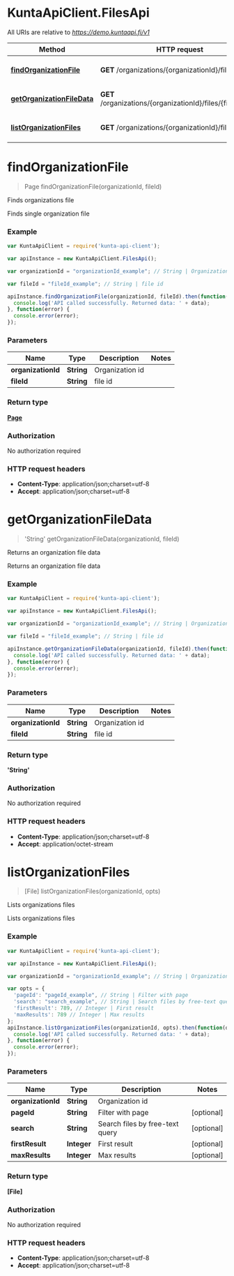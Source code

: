 # KuntaApiClient.FilesApi

All URIs are relative to *https://demo.kuntaapi.fi/v1*

Method | HTTP request | Description
------------- | ------------- | -------------
[**findOrganizationFile**](FilesApi.md#findOrganizationFile) | **GET** /organizations/{organizationId}/files/{fileId} | Finds organizations file
[**getOrganizationFileData**](FilesApi.md#getOrganizationFileData) | **GET** /organizations/{organizationId}/files/{fileId}/data | Returns an organization file data
[**listOrganizationFiles**](FilesApi.md#listOrganizationFiles) | **GET** /organizations/{organizationId}/files | Lists organizations files


<a name="findOrganizationFile"></a>
# **findOrganizationFile**
> Page findOrganizationFile(organizationId, fileId)

Finds organizations file

Finds single organization file 

### Example
```javascript
var KuntaApiClient = require('kunta-api-client');

var apiInstance = new KuntaApiClient.FilesApi();

var organizationId = "organizationId_example"; // String | Organization id

var fileId = "fileId_example"; // String | file id

apiInstance.findOrganizationFile(organizationId, fileId).then(function(data) {
  console.log('API called successfully. Returned data: ' + data);
}, function(error) {
  console.error(error);
});

```

### Parameters

Name | Type | Description  | Notes
------------- | ------------- | ------------- | -------------
 **organizationId** | **String**| Organization id | 
 **fileId** | **String**| file id | 

### Return type

[**Page**](Page.md)

### Authorization

No authorization required

### HTTP request headers

 - **Content-Type**: application/json;charset=utf-8
 - **Accept**: application/json;charset=utf-8

<a name="getOrganizationFileData"></a>
# **getOrganizationFileData**
> &#39;String&#39; getOrganizationFileData(organizationId, fileId)

Returns an organization file data

Returns an organization file data 

### Example
```javascript
var KuntaApiClient = require('kunta-api-client');

var apiInstance = new KuntaApiClient.FilesApi();

var organizationId = "organizationId_example"; // String | Organization id

var fileId = "fileId_example"; // String | file id

apiInstance.getOrganizationFileData(organizationId, fileId).then(function(data) {
  console.log('API called successfully. Returned data: ' + data);
}, function(error) {
  console.error(error);
});

```

### Parameters

Name | Type | Description  | Notes
------------- | ------------- | ------------- | -------------
 **organizationId** | **String**| Organization id | 
 **fileId** | **String**| file id | 

### Return type

**&#39;String&#39;**

### Authorization

No authorization required

### HTTP request headers

 - **Content-Type**: application/json;charset=utf-8
 - **Accept**: application/octet-stream

<a name="listOrganizationFiles"></a>
# **listOrganizationFiles**
> [File] listOrganizationFiles(organizationId, opts)

Lists organizations files

Lists organizations files 

### Example
```javascript
var KuntaApiClient = require('kunta-api-client');

var apiInstance = new KuntaApiClient.FilesApi();

var organizationId = "organizationId_example"; // String | Organization id

var opts = { 
  'pageId': "pageId_example", // String | Filter with page
  'search': "search_example", // String | Search files by free-text query
  'firstResult': 789, // Integer | First result
  'maxResults': 789 // Integer | Max results
};
apiInstance.listOrganizationFiles(organizationId, opts).then(function(data) {
  console.log('API called successfully. Returned data: ' + data);
}, function(error) {
  console.error(error);
});

```

### Parameters

Name | Type | Description  | Notes
------------- | ------------- | ------------- | -------------
 **organizationId** | **String**| Organization id | 
 **pageId** | **String**| Filter with page | [optional] 
 **search** | **String**| Search files by free-text query | [optional] 
 **firstResult** | **Integer**| First result | [optional] 
 **maxResults** | **Integer**| Max results | [optional] 

### Return type

**[File]**

### Authorization

No authorization required

### HTTP request headers

 - **Content-Type**: application/json;charset=utf-8
 - **Accept**: application/json;charset=utf-8

